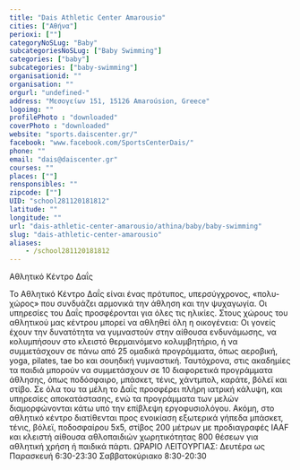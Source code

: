 ```yaml
---
title: "Dais Athletic Center Amarousio"
cities: ["Αθήνα"]
perioxi: [""]
categoryNoSLug: "Baby"
subcategoriesNoSLug: ["Baby Swimming"]
categories: ["baby"]
subcategories: ["baby-swimming"]
organisationid: ""
organisation: ""
orgurl: "undefined-"
address: "Μεσογείων 151, 15126 Amaroúsion, Greece"
logoimg: ""
profilePhoto : "downloaded"
coverPhoto : "downloaded"
website: "sports.daiscenter.gr/"
facebook: "www.facebook.com/SportsCenterDais/"
phone: ""
email: "dais@daiscenter.gr"
courses: ""
places: [""]
rensponsibles: ""
zipcode: [""]
UID: "school281120181812"
latitude: ""
longitude: ""
url: "dais-athletic-center-amarousio/athina/baby/baby-swimming"
slug: "dais-athletic-center-amarousio"
aliases:
    - /school281120181812
---
```



Αθλητικό Κέντρο Δαΐς

Το Αθλητικό Κέντρο Δαΐς είναι ένας πρότυπος, υπερσύγχρονος, «πολυ-χώρος» που συνδυάζει αρμονικά την άθληση και την ψυχαγωγία. Οι υπηρεσίες του Δαΐς προσφέρονται για όλες τις ηλικίες. Στους χώρους του αθλητικού μας κέντρου μπορεί να αθληθεί όλη η οικογένεια: Οι γονείς έχουν την δυνατότητα να γυμναστούν στην αίθουσα ενδυνάμωσης, να κολυμπήσουν στο κλειστό θερμαινόμενο κολυμβητήριο, ή να συμμετάσχουν σε πάνω από 25 ομαδικά προγράμματα, όπως αεροβική, yoga, pilates, tae bo και σουηδική γυμναστική. Ταυτόχρονα, στις ακαδημίες τα παιδιά μπορούν να συμμετάσχουν σε 10 διαφορετικά προγράμματα άθλησης, όπως ποδόσφαιρο, μπάσκετ, τένις, χάντμπολ, καράτε, βόλεϊ και στίβο. Σε όλα του τα μέλη το Δαΐς προσφέρει πλήρη ιατρική κάλυψη, και υπηρεσίες αποκατάστασης, ενώ τα προγράμματα των μελών διαμορφώνονται κάτω υπό την επίβλεψη εργοφυσιολόγου. Ακόμη, στο αθλητικό κέντρο διατίθενται προς ενοικίαση εξωτερικά γήπεδα μπάσκετ, τένις, βόλεϊ, ποδοσφαίρου 5x5, στίβος 200 μέτρων με προδιαγραφές IAAF και κλειστή αίθουσα αθλοπαιδιών χωρητικότητας 800 θέσεων για αθλητική χρήση ή παιδικά πάρτι. ΩΡΑΡΙΟ ΛΕΙΤΟΥΡΓΙΑΣ: Δευτέρα ως Παρασκευή 6:30-23:30 Σαββατοκύριακο 8:30-20:30